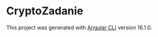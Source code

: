 # CryptoZadanie

This project was generated with [Angular CLI](https://github.com/angular/angular-cli) version 16.1.0.

